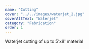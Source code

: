 ```yaml
---
name: "Cutting"
cover: "../../images/waterjet_2.jpg"
coverAltText: "Waterjet"
category: "Fabrication"
order: 1
---
```


Waterjet cutting of up to 5'x8' material